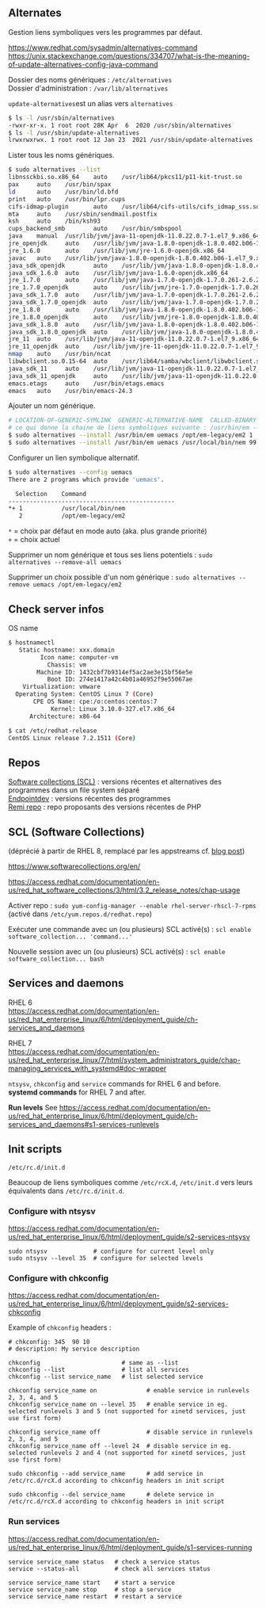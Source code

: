 ## Alternates

Gestion liens symboliques vers les programmes par défaut.

https://www.redhat.com/sysadmin/alternatives-command \
https://unix.stackexchange.com/questions/334707/what-is-the-meaning-of-update-alternatives-config-java-command

Dossier des noms génériques : `/etc/alternatives` \
Dossier d'administration : `/var/lib/alternatives` 

`update-alternatives`est un alias vers `alternatives`
```sh
$ ls -l /usr/sbin/alternatives
-rwxr-xr-x. 1 root root 28K Apr  6  2020 /usr/sbin/alternatives
$ ls -l /usr/sbin/update-alternatives
lrwxrwxrwx. 1 root root 12 Jan 23  2021 /usr/sbin/update-alternatives -> alternatives
```

Lister tous les noms génériques.
```sh
$ sudo alternatives --list
libnssckbi.so.x86_64    auto    /usr/lib64/pkcs11/p11-kit-trust.so
pax     auto    /usr/bin/spax
ld      auto    /usr/bin/ld.bfd
print   auto    /usr/bin/lpr.cups
cifs-idmap-plugin       auto    /usr/lib64/cifs-utils/cifs_idmap_sss.so
mta     auto    /usr/sbin/sendmail.postfix
ksh     auto    /bin/ksh93
cups_backend_smb        auto    /usr/bin/smbspool
java    manual  /usr/lib/jvm/java-11-openjdk-11.0.22.0.7-1.el7_9.x86_64/bin/java
jre_openjdk     auto    /usr/lib/jvm/java-1.8.0-openjdk-1.8.0.402.b06-1.el7_9.x86_64/jre
jre_1.6.0       auto    /usr/lib/jvm/jre-1.6.0-openjdk.x86_64
javac   auto    /usr/lib/jvm/java-1.8.0-openjdk-1.8.0.402.b06-1.el7_9.x86_64/bin/javac
java_sdk_openjdk        auto    /usr/lib/jvm/java-1.8.0-openjdk-1.8.0.402.b06-1.el7_9.x86_64
java_sdk_1.6.0  auto    /usr/lib/jvm/java-1.6.0-openjdk.x86_64
jre_1.7.0       auto    /usr/lib/jvm/java-1.7.0-openjdk-1.7.0.261-2.6.22.2.el7_8.x86_64/jre
jre_1.7.0_openjdk       auto    /usr/lib/jvm/jre-1.7.0-openjdk-1.7.0.261-2.6.22.2.el7_8.x86_64
java_sdk_1.7.0  auto    /usr/lib/jvm/java-1.7.0-openjdk-1.7.0.261-2.6.22.2.el7_8.x86_64
java_sdk_1.7.0_openjdk  auto    /usr/lib/jvm/java-1.7.0-openjdk-1.7.0.261-2.6.22.2.el7_8.x86_64
jre_1.8.0       auto    /usr/lib/jvm/java-1.8.0-openjdk-1.8.0.402.b06-1.el7_9.x86_64/jre
jre_1.8.0_openjdk       auto    /usr/lib/jvm/jre-1.8.0-openjdk-1.8.0.402.b06-1.el7_9.x86_64
java_sdk_1.8.0  auto    /usr/lib/jvm/java-1.8.0-openjdk-1.8.0.402.b06-1.el7_9.x86_64
java_sdk_1.8.0_openjdk  auto    /usr/lib/jvm/java-1.8.0-openjdk-1.8.0.402.b06-1.el7_9.x86_64
jre_11  auto    /usr/lib/jvm/java-11-openjdk-11.0.22.0.7-1.el7_9.x86_64
jre_11_openjdk  auto    /usr/lib/jvm/jre-11-openjdk-11.0.22.0.7-1.el7_9.x86_64
nmap    auto    /usr/bin/ncat
libwbclient.so.0.15-64  auto    /usr/lib64/samba/wbclient/libwbclient.so.0.15
java_sdk_11     auto    /usr/lib/jvm/java-11-openjdk-11.0.22.0.7-1.el7_9.x86_64
java_sdk_11_openjdk     auto    /usr/lib/jvm/java-11-openjdk-11.0.22.0.7-1.el7_9.x86_64
emacs.etags     auto    /usr/bin/etags.emacs
emacs   auto    /usr/bin/emacs-24.3
```

Ajouter un nom générique.
```sh
# LOCATION-OF-GENERIC-SYMLINK  GENERIC-ALTERNATIVE-NAME  CALLED-BINARY  PRIORITY (plus le nombre est élevé, plus grande est la priorité)
# ce qui donne la chaine de liens symboliques suivante : /usr/bin/em ---> /etc/alternatives/em --->  /opt/em-legacy/em2
$ sudo alternatives --install /usr/bin/em uemacs /opt/em-legacy/em2 1
$ sudo alternatives --install /usr/bin/em uemacs /usr/local/bin/nem 99
```

Configurer un lien symbolique alternatif.
```sh
$ sudo alternatives --config uemacs
There are 2 programs which provide 'uemacs'.

  Selection    Command
-----------------------------------------------
*+ 1           /usr/local/bin/nem
   2           /opt/em-legacy/em2
```

`*` = choix par défaut en mode auto (aka. plus grande priorité) \
`+` = choix actuel 


Supprimer un nom générique et tous ses liens potentiels : `sudo alternatives --remove-all uemacs`

Supprimer un choix possible d'un nom générique : `sudo alternatives --remove uemacs /opt/em-legacy/em2`

## Check server infos

OS name
```sh
$ hostnamectl
   Static hostname: xxx.domain
         Icon name: computer-vm
           Chassis: vm
        Machine ID: 1432cbf7b9314ef5ac2ae3e15bf56e5e
           Boot ID: 274e1417a42c4b01a46952f9e55067ae
    Virtualization: vmware
  Operating System: CentOS Linux 7 (Core)
       CPE OS Name: cpe:/o:centos:centos:7
            Kernel: Linux 3.10.0-327.el7.x86_64
      Architecture: x86-64

$ cat /etc/redhat-release
CentOS Linux release 7.2.1511 (Core)
```

## Repos

[Software collections (SCL)](https://www.softwarecollections.org/en/) : versions récentes et alternatives des programmes dans un file system séparé\
[Endpointdev](https://packages.endpointdev.com/) : versions récentes des programmes \
[Remi repo](https://blog.remirepo.net/) : repo proposants des versions récentes de PHP


## SCL (Software Collections)
(déprécié à partir de RHEL 8, remplacé par les appstreams cf. [blog post](https://developers.redhat.com/blog/2018/11/15/rhel8-introducing-appstreams))

https://www.softwarecollections.org/en/

https://access.redhat.com/documentation/en-us/red_hat_software_collections/3/html/3.2_release_notes/chap-usage


Activer repo : `sudo yum-config-manager --enable rhel-server-rhscl-7-rpms` \
(activé dans `/etc/yum.repos.d/redhat.repo`)



Exécuter une commande avec un (ou plusieurs) SCL activé(s) : `scl enable software_collection... 'command...'`

Nouvelle session avec un (ou plusieurs) SCL activé(s) : `scl enable software_collection... bash`



 
## Services and daemons

RHEL 6 \
https://access.redhat.com/documentation/en-us/red_hat_enterprise_linux/6/html/deployment_guide/ch-services_and_daemons

RHEL 7 \
https://access.redhat.com/documentation/en-us/red_hat_enterprise_linux/7/html/system_administrators_guide/chap-managing_services_with_systemd#doc-wrapper

`ntsysv`, `chkconfig` and `service` commands for RHEL 6 and before. \
**systemd commands** for RHEL 7 and after.

**Run levels**
See https://access.redhat.com/documentation/en-us/red_hat_enterprise_linux/6/html/deployment_guide/ch-services_and_daemons#s1-services-runlevels

## Init scripts

`/etc/rc.d/init.d`

Beaucoup de liens symboliques comme `/etc/rcX.d`, `/etc/init.d` vers leurs équivalents dans `/etc/rc.d/init.d`.

### Configure with ntsysv
https://access.redhat.com/documentation/en-us/red_hat_enterprise_linux/6/html/deployment_guide/s2-services-ntsysv

```
sudo ntsysv             # configure for current level only
sudo ntsysv --level 35  # configure for selected levels
```

### Configure with chkconfig
https://access.redhat.com/documentation/en-us/red_hat_enterprise_linux/6/html/deployment_guide/s2-services-chkconfig

Example of `chkconfig` headers :
```
# chkconfig: 345  90 10
# description: My service description
```

```shell
chkconfig                       # same as --list
chkconfig --list                # list all services
chkconfig --list service_name   # list selected service

chkconfig service_name on              # enable service in runlevels 2, 3, 4, and 5
chkconfig service_name on --level 35   # enable service in eg. selected runlevels 3 and 5 (not supported for xinetd services, just use first form)

chkconfig service_name off             # disable service in runlevels 2, 3, 4, and 5
chkconfig service_name off --level 24  # disable service in eg. selected runlevels 2 and 4 (not supported for xinetd services, just use first form)

sudo chkconfig --add service_name      # add service in /etc/rc.d/rcX.d according to chkconfig headers in init script

sudo chkconfig --del service_name      # delete service in /etc/rc.d/rcX.d according to chkconfig headers in init script
```

### Run services 
https://access.redhat.com/documentation/en-us/red_hat_enterprise_linux/6/html/deployment_guide/s1-services-running
```
service service_name status   # check a service status
service --status-all          # check all services status

service service_name start    # start a service
service service_name stop     # stop a service
service service_name restart  # restart a service
```
